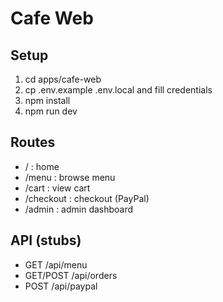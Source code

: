 # Cafe Web

## Setup
1. cd apps/cafe-web
2. cp .env.example .env.local and fill credentials
3. npm install
4. npm run dev

## Routes
- / : home
- /menu : browse menu
- /cart : view cart
- /checkout : checkout (PayPal)
- /admin : admin dashboard

## API (stubs)
- GET /api/menu
- GET/POST /api/orders
- POST /api/paypal